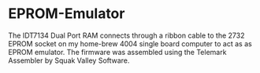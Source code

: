 # EPROM-Emulator
The IDT7134 Dual Port RAM connects through a ribbon cable to the 2732 EPROM socket on my home-brew 4004 single board computer to act as as EPROM emulator. The firmware was assembled using the Telemark Assembler by Squak Valley Software.

